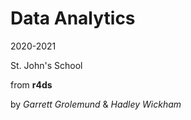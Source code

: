 # Data Analytics

2020-2021

St. John's School


from **r4ds** 

by *Garrett Grolemund* & *Hadley Wickham*

